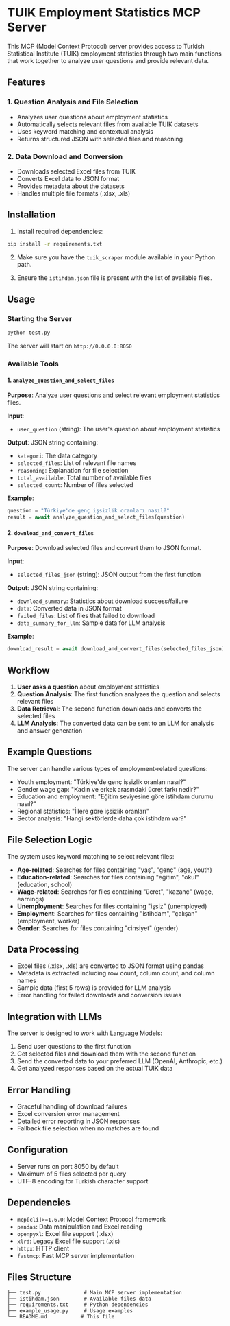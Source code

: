 # TUIK Employment Statistics MCP Server

This MCP (Model Context Protocol) server provides access to Turkish Statistical Institute (TUIK) employment statistics through two main functions that work together to analyze user questions and provide relevant data.

## Features

### 1. Question Analysis and File Selection
- Analyzes user questions about employment statistics
- Automatically selects relevant files from available TUIK datasets
- Uses keyword matching and contextual analysis
- Returns structured JSON with selected files and reasoning

### 2. Data Download and Conversion
- Downloads selected Excel files from TUIK
- Converts Excel data to JSON format
- Provides metadata about the datasets
- Handles multiple file formats (.xlsx, .xls)

## Installation

1. Install required dependencies:
```bash
pip install -r requirements.txt
```

2. Make sure you have the `tuik_scraper` module available in your Python path.

3. Ensure the `istihdam.json` file is present with the list of available files.

## Usage

### Starting the Server

```bash
python test.py
```

The server will start on `http://0.0.0.0:8050`

### Available Tools

#### 1. `analyze_question_and_select_files`

**Purpose**: Analyze user questions and select relevant employment statistics files.

**Input**: 
- `user_question` (string): The user's question about employment statistics

**Output**: JSON string containing:
- `kategori`: The data category
- `selected_files`: List of relevant file names
- `reasoning`: Explanation for file selection
- `total_available`: Total number of available files
- `selected_count`: Number of files selected

**Example**:
```python
question = "Türkiye'de genç işsizlik oranları nasıl?"
result = await analyze_question_and_select_files(question)
```

#### 2. `download_and_convert_files`

**Purpose**: Download selected files and convert them to JSON format.

**Input**: 
- `selected_files_json` (string): JSON output from the first function

**Output**: JSON string containing:
- `download_summary`: Statistics about download success/failure
- `data`: Converted data in JSON format
- `failed_files`: List of files that failed to download
- `data_summary_for_llm`: Sample data for LLM analysis

**Example**:
```python
download_result = await download_and_convert_files(selected_files_json)
```

## Workflow

1. **User asks a question** about employment statistics
2. **Question Analysis**: The first function analyzes the question and selects relevant files
3. **Data Retrieval**: The second function downloads and converts the selected files
4. **LLM Analysis**: The converted data can be sent to an LLM for analysis and answer generation

## Example Questions

The server can handle various types of employment-related questions:

- Youth employment: "Türkiye'de genç işsizlik oranları nasıl?"
- Gender wage gap: "Kadın ve erkek arasındaki ücret farkı nedir?"
- Education and employment: "Eğitim seviyesine göre istihdam durumu nasıl?"
- Regional statistics: "İllere göre işsizlik oranları"
- Sector analysis: "Hangi sektörlerde daha çok istihdam var?"

## File Selection Logic

The system uses keyword matching to select relevant files:

- **Age-related**: Searches for files containing "yaş", "genç" (age, youth)
- **Education-related**: Searches for files containing "eğitim", "okul" (education, school)
- **Wage-related**: Searches for files containing "ücret", "kazanç" (wage, earnings)
- **Unemployment**: Searches for files containing "işsiz" (unemployed)
- **Employment**: Searches for files containing "istihdam", "çalışan" (employment, worker)
- **Gender**: Searches for files containing "cinsiyet" (gender)

## Data Processing

- Excel files (.xlsx, .xls) are converted to JSON format using pandas
- Metadata is extracted including row count, column count, and column names
- Sample data (first 5 rows) is provided for LLM analysis
- Error handling for failed downloads and conversion issues

## Integration with LLMs

The server is designed to work with Language Models:

1. Send user questions to the first function
2. Get selected files and download them with the second function
3. Send the converted data to your preferred LLM (OpenAI, Anthropic, etc.)
4. Get analyzed responses based on the actual TUIK data

## Error Handling

- Graceful handling of download failures
- Excel conversion error management
- Detailed error reporting in JSON responses
- Fallback file selection when no matches are found

## Configuration

- Server runs on port 8050 by default
- Maximum of 5 files selected per query
- UTF-8 encoding for Turkish character support

## Dependencies

- `mcp[cli]>=1.6.0`: Model Context Protocol framework
- `pandas`: Data manipulation and Excel reading
- `openpyxl`: Excel file support (.xlsx)
- `xlrd`: Legacy Excel file support (.xls)
- `httpx`: HTTP client
- `fastmcp`: Fast MCP server implementation

## Files Structure

```
├── test.py              # Main MCP server implementation
├── istihdam.json        # Available files data
├── requirements.txt     # Python dependencies
├── example_usage.py     # Usage examples
└── README.md           # This file
``` 